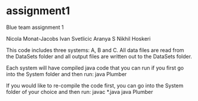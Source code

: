 # assignment1
Blue team assignment 1

Nicola Monat-Jacobs
Ivan Svetlicic
Aranya S
Nikhil Hoskeri

This code includes three systems: A, B and C. All data files are read from the DataSets folder and all output files are written out to the DataSets folder.

Each system will have compiled java code that you can run if you first go into the System folder and then run:
java Plumber

If you would like to re-compile the code first, you can go into the System folder of your choice and then run:
javac *.java
java Plumber
